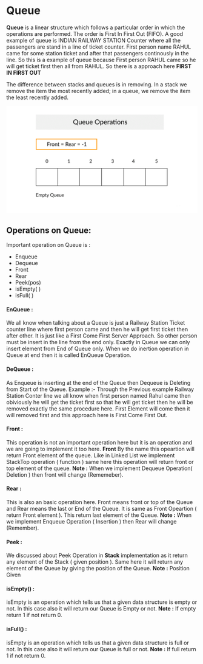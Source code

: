 # Queue

**Queue** is a linear structure which follows a particular order in which the operations are performed. The order is First In First Out (FIFO).  A good example of queue is INDIAN RAILWAY STATION Counter where all the passengers are stand in a line of ticket counter. First person name RAHUL came for some station ticket and after that passengers continously in the line. So this is a example of queue because First person RAHUL came so he will get ticket first then all from RAHUL. So there is a approach here **FIRST IN FIRST OUT**

The difference between stacks and queues is in removing. In a stack we remove the item the most recently added; in a queue, we remove the item the least recently added.

![](queue-operations.gif)

## Operations on Queue:

Important operation on Queue is : 
* Enqueue
* Dequeue
* Front
* Rear
* Peek(pos)
* isEmpty( )
* isFull( )

#### EnQueue :

We all know when talking about a Queue is just a Railway Station Ticket counter line where first person came and then he will get first ticket then after other. It is just like a First Come First Server Approach. So other person must be insert in the line from the end only. Exactly in Queue we can only insert element from End of Queue only. When we do inertion operation in Queue at end then it is called EnQueue Operation.

#### DeQueue :

As Enqueue is inserting at the end of the Queue then Dequeue is Deleting from Start of the Queue. Example :- Through the Previous example Railway Station Conter line we all know when first person named Rahul came then obiviously he will get the ticket first so that he will get ticket then he will be removed exactly the same procedure here. First Element will come then it will removed first and this approach here is First Come First Out.

#### Front :

This operation is not an important operation here but it is an operation and we are going to implement it too here. **Front** By the name this opeartion will return Front element of the queue. Like in Linked List we implement StackTop operation ( function ) same here this operation will return front or top element of the queue. 
**Note :** When we implement Dequeue Operation( Deletion ) then front will change (Rememeber).  

#### Rear :

This is also an basic operation here. Front means front or top of the Queue and Rear means the last or End of the Queue. It is same as Front Opeartion ( return Front element ).
This return last element of the Queue.
**Note :** When we implement Enqueue Operation ( Insertion ) then Rear will change (Remember).

#### Peek :

We discussed about Peek Operation in **Stack** implementation as it return any element of the Stack ( given position ). Same here it will return any element of the Queue by giving the position of the Queue.
**Note :** Position Given 

#### isEmpty() :

isEmpty is an operation which tells us that a given data structure is empty or not. In this  case also it will return our Queue is Empty or not.
**Note :** If empty return 1 if not return 0.

#### isFull() :

isEmpty is an operation which tells us that a given data structure is full or not. In this  case also it will return our Queue is full or not.
**Note :** If full return 1 if not return 0.

